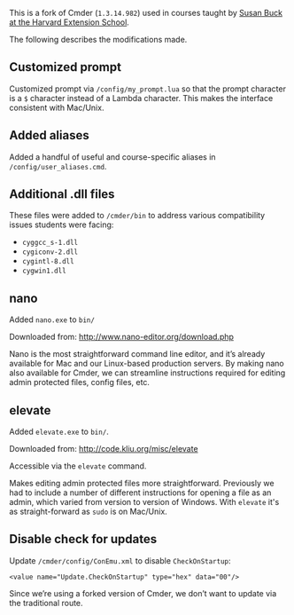 This is a fork of Cmder (`1.3.14.982`) used in courses taught by [Susan Buck at the Harvard Extension School](https://hesweb.dev).

The following describes the modifications made.


## Customized prompt
Customized prompt via `/config/my_prompt.lua` so that the prompt character is a `$` character instead of a Lambda character. This makes the interface consistent with Mac/Unix.


## Added aliases
Added a handful of useful and course-specific aliases in `/config/user_aliases.cmd`.


## Additional .dll files
These files were added to `/cmder/bin` to address various compatibility issues students were facing:

+ `cyggcc_s-1.dll`
+ `cygiconv-2.dll`
+ `cygintl-8.dll`
+ `cygwin1.dll`


## nano
Added `nano.exe` to `bin/`

Downloaded from: <http://www.nano-editor.org/download.php>

Nano is the most straightforward command line editor, and it’s already available for Mac and our Linux-based production servers. By making nano also available for Cmder, we can streamline instructions required for editing admin protected files, config files, etc.


## elevate
Added `elevate.exe` to `bin/`.

Downloaded from: <http://code.kliu.org/misc/elevate>

Accessible via the `elevate` command.

Makes editing admin protected files more straightforward. Previously we had to include a number of different instructions for opening a file as an admin, which varied from version to version of Windows. With `elevate` it's as straight-forward as `sudo` is on Mac/Unix.


## Disable check for updates
Update `/cmder/config/ConEmu.xml` to disable `CheckOnStartup`:

```
<value name="Update.CheckOnStartup" type="hex" data="00"/>
```

Since we’re using a forked version of Cmder, we don’t want to update via the traditional route.

